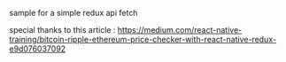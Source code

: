 sample for a simple redux api fetch

special thanks to this article  : https://medium.com/react-native-training/bitcoin-ripple-ethereum-price-checker-with-react-native-redux-e9d076037092